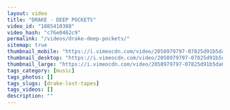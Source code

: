 ```yaml
---
layout: video
title: "DRAKE - DEEP POCKETS"
video_id: "1085410388"
video_hash: "c76e0462c9"
permalink: "/videos/drake-deep-pockets/"
sitemap: true
thumbnail_mobile: "https://i.vimeocdn.com/video/2058979797-07825d91b5da00fe14363aad8b0613e5f7b9e629f111ce0ac80ed440f449047a-d_640x360?&r=pad&region=us"
thumbnail_desktop: "https://i.vimeocdn.com/video/2058979797-07825d91b5da00fe14363aad8b0613e5f7b9e629f111ce0ac80ed440f449047a-d_960x540?&r=pad&region=us"
thumbnail_large: "https://i.vimeocdn.com/video/2058979797-07825d91b5da00fe14363aad8b0613e5f7b9e629f111ce0ac80ed440f449047a-d_1280x720?&r=pad&region=us"
tags_category: [music]
tags_photos: []
tags_slugs: [drake-lost-tapes]
tags_videos: []
description: ""
---
```

